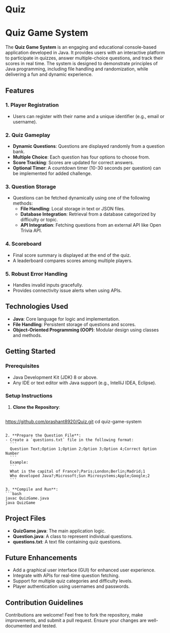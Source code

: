 # Quiz
# Quiz Game System

The **Quiz Game System** is an engaging and educational console-based application developed in Java. It provides users with an interactive platform to participate in quizzes, answer multiple-choice questions, and track their scores in real time. The system is designed to demonstrate principles of Java programming, including file handling and randomization, while delivering a fun and dynamic experience.

## Features

### 1. Player Registration
- Users can register with their name and a unique identifier (e.g., email or username).

### 2. Quiz Gameplay
- **Dynamic Questions**: Questions are displayed randomly from a question bank.
- **Multiple Choice**: Each question has four options to choose from.
- **Score Tracking**: Scores are updated for correct answers.
- **Optional Timer**: A countdown timer (10-30 seconds per question) can be implemented for added challenge.

### 3. Question Storage
- Questions can be fetched dynamically using one of the following methods:
  - **File Handling**: Local storage in text or JSON files.
  - **Database Integration**: Retrieval from a database categorized by difficulty or topic.
  - **API Integration**: Fetching questions from an external API like Open Trivia API.

### 4. Scoreboard
- Final score summary is displayed at the end of the quiz.
- A leaderboard compares scores among multiple players.

### 5. Robust Error Handling
- Handles invalid inputs gracefully.
- Provides connectivity issue alerts when using APIs.

## Technologies Used

- **Java**: Core language for logic and implementation.
- **File Handling**: Persistent storage of questions and scores.
- **Object-Oriented Programming (OOP)**: Modular design using classes and methods.

## Getting Started

### Prerequisites
- Java Development Kit (JDK) 8 or above.
- Any IDE or text editor with Java support (e.g., IntelliJ IDEA, Eclipse).

### Setup Instructions

1. **Clone the Repository**:
   ```bash
  https://github.com/prashant8920/Quiz.git
   cd quiz-game-system
   ```

2. **Prepare the Question File**:
   - Create a `questions.txt` file in the following format:
     ```
     Question Text;Option 1;Option 2;Option 3;Option 4;Correct Option Number
     ```
     Example:
     ```
     What is the capital of France?;Paris;London;Berlin;Madrid;1
     Who developed Java?;Microsoft;Sun Microsystems;Apple;Google;2
     ```

3. **Compile and Run**:
   ```bash
   javac QuizGame.java
   java QuizGame
   ```

## Project Files

- **QuizGame.java**: The main application logic.
- **Question.java**: A class to represent individual questions.
- **questions.txt**: A text file containing quiz questions.

## Future Enhancements

- Add a graphical user interface (GUI) for enhanced user experience.
- Integrate with APIs for real-time question fetching.
- Support for multiple quiz categories and difficulty levels.
- Player authentication using usernames and passwords.

## Contribution Guidelines
Contributions are welcome! Feel free to fork the repository, make improvements, and submit a pull request. Ensure your changes are well-documented and tested.

